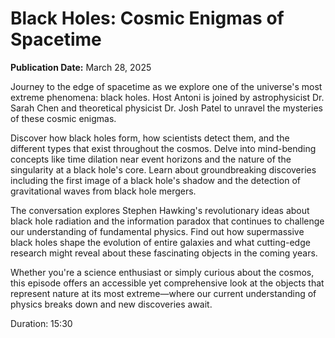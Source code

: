 # Black Holes: Cosmic Enigmas of Spacetime
**Publication Date:** March 28, 2025


Journey to the edge of spacetime as we explore one of the universe's most extreme phenomena: black holes. Host Antoni is joined by astrophysicist Dr. Sarah Chen and theoretical physicist Dr. Josh Patel to unravel the mysteries of these cosmic enigmas.

Discover how black holes form, how scientists detect them, and the different types that exist throughout the cosmos. Delve into mind-bending concepts like time dilation near event horizons and the nature of the singularity at a black hole's core. Learn about groundbreaking discoveries including the first image of a black hole's shadow and the detection of gravitational waves from black hole mergers.

The conversation explores Stephen Hawking's revolutionary ideas about black hole radiation and the information paradox that continues to challenge our understanding of fundamental physics. Find out how supermassive black holes shape the evolution of entire galaxies and what cutting-edge research might reveal about these fascinating objects in the coming years.

Whether you're a science enthusiast or simply curious about the cosmos, this episode offers an accessible yet comprehensive look at the objects that represent nature at its most extreme—where our current understanding of physics breaks down and new discoveries await.

Duration: 15:30 